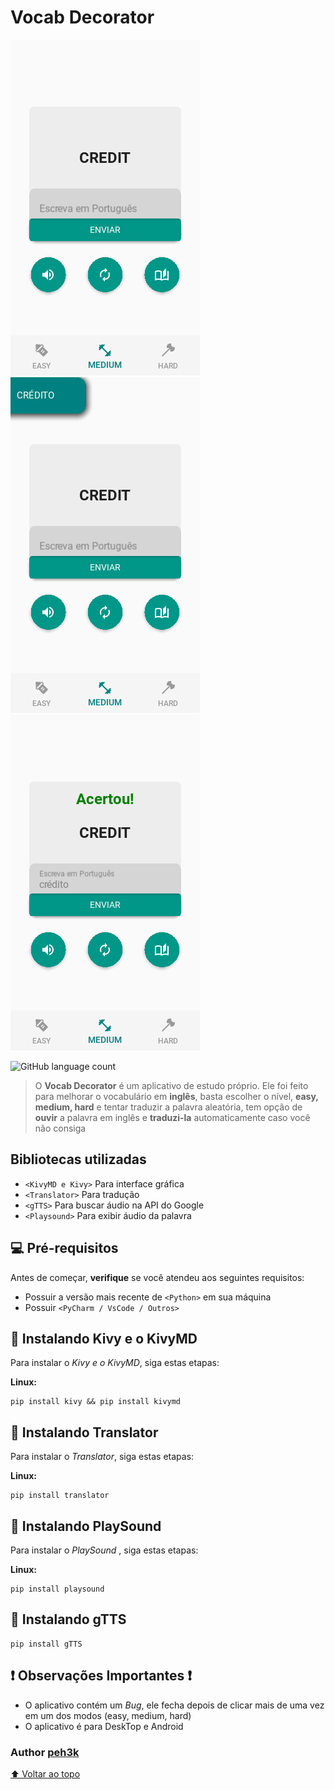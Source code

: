# Vocab Decorator

![alt text](https://github.com/peh3k/vocab-decorator/blob/main/app.png)
![alt text](https://github.com/peh3k/vocab-decorator/blob/main/app2.png)
![alt text](https://github.com/peh3k/vocab-decorator/blob/main/app4.png)

![GitHub language count](https://img.shields.io/github/languages/count/peh3k/conversor-de-bases-numericas?style=for-the-badge)

> O **Vocab Decorator** é um aplicativo de estudo próprio. Ele foi feito para melhorar o vocabulário em **inglês**, basta escolher o nível, **easy, medium, hard** e tentar traduzir a palavra aleatória, tem opção de **ouvir** a palavra em inglês e **traduzi-la** automaticamente caso você não consiga

## Bibliotecas utilizadas

- `<KivyMD e Kivy>` Para interface gráfica
- `<Translator>` Para tradução 
- `<gTTS>` Para buscar áudio na API do Google
- `<Playsound>` Para exibir áudio da palavra

## 💻 Pré-requisitos

Antes de começar, **verifique** se você atendeu aos seguintes requisitos:
<!---Estes são apenas requisitos de exemplo. Adicionar, duplicar ou remover conforme necessário--->
* Possuir a versão mais recente de `<Python>` em sua máquina
* Possuir `<PyCharm / VsCode / Outros>`

## 🚀 Instalando Kivy e o KivyMD

Para instalar o *Kivy e o KivyMD*, siga estas etapas:

**Linux:**
```
pip install kivy && pip install kivymd
```

## 🚀 Instalando Translator

Para instalar o *Translator*, siga estas etapas:

**Linux:**
```
pip install translator
```

## 🚀 Instalando PlaySound

Para instalar o *PlaySound* , siga estas etapas:

**Linux:**

```
pip install playsound
```
## 🚀 Instalando gTTS
```
pip install gTTS
```

## ❗ Observações Importantes ❗
- O aplicativo contém um *Bug*, ele fecha depois de clicar mais de uma vez em um dos modos (easy, medium, hard)
- O aplicativo é para DeskTop e Android

### Author <a href="https://github.com/peh3k">peh3k</a>

[⬆ Voltar ao topo](#VocabDecorator)<br>
